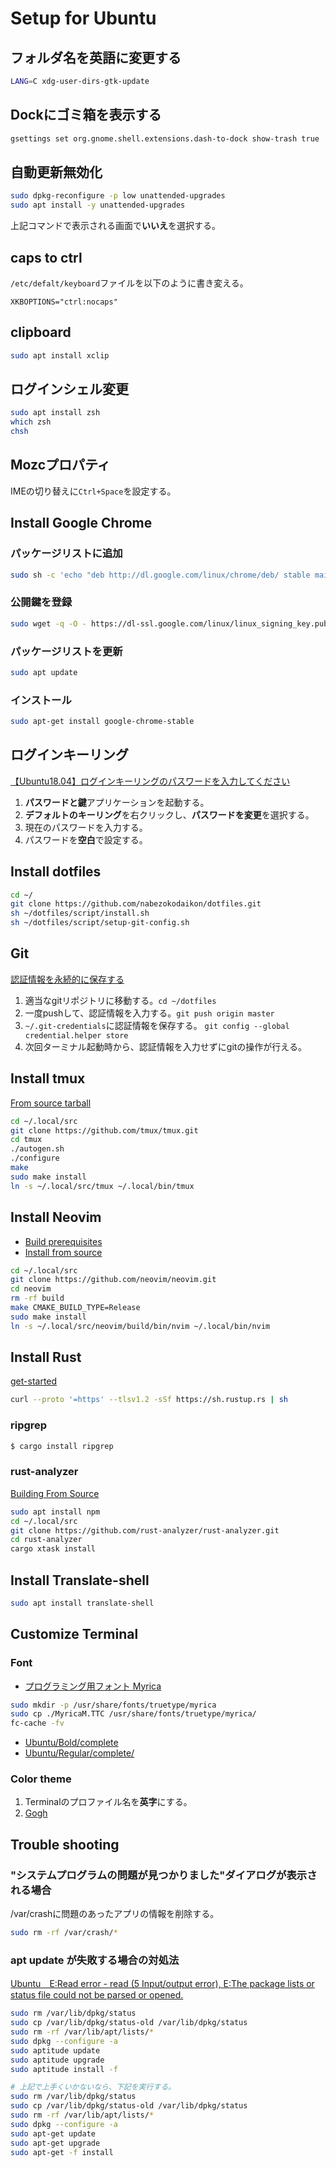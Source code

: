 # Setup for Ubuntu

## フォルダ名を英語に変更する
```bash
LANG=C xdg-user-dirs-gtk-update
```

## Dockにゴミ箱を表示する
```bash
gsettings set org.gnome.shell.extensions.dash-to-dock show-trash true 
```

## 自動更新無効化
```bash
sudo dpkg-reconfigure -p low unattended-upgrades
sudo apt install -y unattended-upgrades
```
上記コマンドで表示される画面で**いいえ**を選択する。

## caps to ctrl
`/etc/defalt/keyboard`ファイルを以下のように書き変える。
```
XKBOPTIONS="ctrl:nocaps"
```

## clipboard
```bash
sudo apt install xclip
```

## ログインシェル変更
```bash
sudo apt install zsh
which zsh
chsh
```

## Mozcプロパティ
IMEの切り替えに`Ctrl+Space`を設定する。

## Install Google Chrome
### パッケージリストに追加
```bash
sudo sh -c 'echo "deb http://dl.google.com/linux/chrome/deb/ stable main" >> /etc/apt/sources.list.d/google.list'
```
### 公開鍵を登録
```bash
sudo wget -q -O - https://dl-ssl.google.com/linux/linux_signing_key.pub | sudo apt-key add -
```
### パッケージリストを更新
```bash
sudo apt update
```
### インストール
```bash
sudo apt-get install google-chrome-stable
```

## ログインキーリング
[【Ubuntu18.04】ログインキーリングのパスワードを入力してください](https://ub.workdesign.jp/install/data1286.html)
1. **パスワードと鍵**アプリケーションを起動する。
2. **デフォルトのキーリング**を右クリックし、**パスワードを変更**を選択する。
3. 現在のパスワードを入力する。
4. パスワードを**空白**で設定する。

## Install dotfiles
```bash
cd ~/
git clone https://github.com/nabezokodaikon/dotfiles.git
sh ~/dotfiles/script/install.sh
sh ~/dotfiles/script/setup-git-config.sh
```

## Git
[認証情報を永続的に保存する](https://chaingng.github.io/post/git_save_pw/#credentialhelper%E3%81%AE%E4%BF%9D%E5%AD%98%E3%83%A2%E3%83%BC%E3%83%89)
1. 適当なgitリポジトリに移動する。`cd ~/dotfiles`
2. 一度pushして、認証情報を入力する。`git push origin master`
3. `~/.git-credentials`に認証情報を保存する。 `git config --global credential.helper store`
4. 次回ターミナル起動時から、認証情報を入力せずにgitの操作が行える。

## Install tmux
[From source tarball](https://github.com/tmux/tmux/wiki/Installing#from-source-tarball)
```bash
cd ~/.local/src
git clone https://github.com/tmux/tmux.git
cd tmux
./autogen.sh
./configure
make
sudo make install
ln -s ~/.local/src/tmux ~/.local/bin/tmux
```

## Install Neovim
* [Build prerequisites](https://github.com/neovim/neovim/wiki/Building-Neovim#ubuntu--debian)
* [Install from source](https://github.com/neovim/neovim/wiki/Installing-Neovim#install-from-source)
```bash
cd ~/.local/src
git clone https://github.com/neovim/neovim.git
cd neovim
rm -rf build
make CMAKE_BUILD_TYPE=Release
sudo make install
ln -s ~/.local/src/neovim/build/bin/nvim ~/.local/bin/nvim
```

## Install Rust
[get-started](https://www.rust-lang.org/ja/learn/get-started)
```bash
curl --proto '=https' --tlsv1.2 -sSf https://sh.rustup.rs | sh
```
### ripgrep
```bash
$ cargo install ripgrep
```
### rust-analyzer
[Building From Source](https://rust-analyzer.github.io/manual.html#building-from-source)
```bash
sudo apt install npm
cd ~/.local/src
git clone https://github.com/rust-analyzer/rust-analyzer.git
cd rust-analyzer
cargo xtask install
```

## Install Translate-shell
```bash
sudo apt install translate-shell
```

## Customize Terminal
### Font
* [プログラミング用フォント Myrica](https://myrica.estable.jp/)
```bash
sudo mkdir -p /usr/share/fonts/truetype/myrica
sudo cp ./MyricaM.TTC /usr/share/fonts/truetype/myrica/
fc-cache -fv
```
* [Ubuntu/Bold/complete](https://github.com/ryanoasis/nerd-fonts/tree/master/patched-fonts/Ubuntu/Bold/complete)
* [Ubuntu/Regular/complete/](https://github.com/ryanoasis/nerd-fonts/tree/master/patched-fonts/Ubuntu/Regular/complete)
### Color theme
1. Terminalのプロファイル名を**英字**にする。
2. [Gogh](https://github.com/Mayccoll/Gogh)

## Trouble shooting
### "システムプログラムの問題が見つかりました"ダイアログが表示される場合
/var/crashに問題のあったアプリの情報を削除する。
```bash
sudo rm -rf /var/crash/*
```
### apt update が失敗する場合の対処法
[Ubuntu　E:Read error - read (5 Input/output error), E:The package lists or status file could not be parsed or opened.](http://kurumatorajirou.blogspot.com/2012_09_01_archive.html)
```bash
sudo rm /var/lib/dpkg/status
sudo cp /var/lib/dpkg/status-old /var/lib/dpkg/status
sudo rm -rf /var/lib/apt/lists/*
sudo dpkg --configure -a
sudo aptitude update
sudo aptitude upgrade
sudo aptitude install -f

# 上記で上手くいかないなら、下記を実行する。
sudo rm /var/lib/dpkg/status
sudo cp /var/lib/dpkg/status-old /var/lib/dpkg/status
sudo rm -rf /var/lib/apt/lists/*
sudo dpkg --configure -a
sudo apt-get update
sudo apt-get upgrade
sudo apt-get -f install
```
